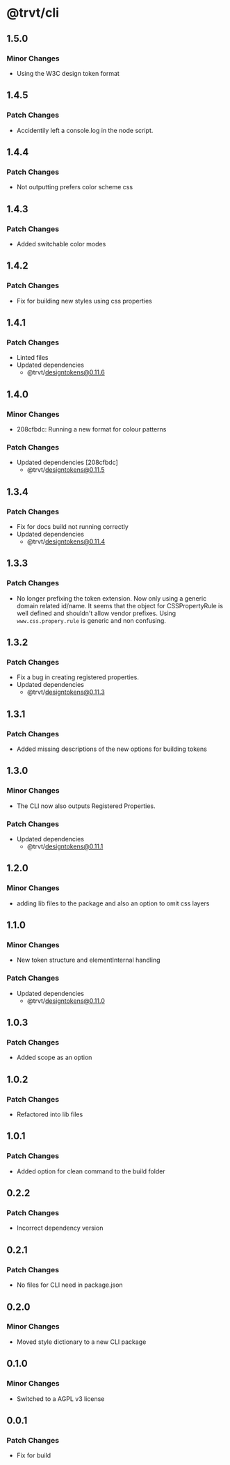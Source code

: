 # @trvt/cli

## 1.5.0

### Minor Changes

- Using the W3C design token format

## 1.4.5

### Patch Changes

- Accidentily left a console.log in the node script.

## 1.4.4

### Patch Changes

- Not outputting prefers color scheme css

## 1.4.3

### Patch Changes

- Added switchable color modes

## 1.4.2

### Patch Changes

- Fix for building new styles using css properties

## 1.4.1

### Patch Changes

- Linted files
- Updated dependencies
  - @trvt/designtokens@0.11.6

## 1.4.0

### Minor Changes

- 208cfbdc: Running a new format for colour patterns

### Patch Changes

- Updated dependencies [208cfbdc]
  - @trvt/designtokens@0.11.5

## 1.3.4

### Patch Changes

- Fix for docs build not running correctly
- Updated dependencies
  - @trvt/designtokens@0.11.4

## 1.3.3

### Patch Changes

- No longer prefixing the token extension. Now only using a generic domain related id/name.
  It seems that the object for CSSPropertyRule is well defined and shouldn't allow vendor prefixes.
  Using `www.css.propery.rule` is generic and non confusing.

## 1.3.2

### Patch Changes

- Fix a bug in creating registered properties.
- Updated dependencies
  - @trvt/designtokens@0.11.3

## 1.3.1

### Patch Changes

- Added missing descriptions of the new options for building tokens

## 1.3.0

### Minor Changes

- The CLI now also outputs Registered Properties.

### Patch Changes

- Updated dependencies
  - @trvt/designtokens@0.11.1

## 1.2.0

### Minor Changes

- adding lib files to the package and also an option to omit css layers

## 1.1.0

### Minor Changes

- New token structure and elementInternal handling

### Patch Changes

- Updated dependencies
  - @trvt/designtokens@0.11.0

## 1.0.3

### Patch Changes

- Added scope as an option

## 1.0.2

### Patch Changes

- Refactored into lib files

## 1.0.1

### Patch Changes

- Added option for clean command to the build folder

## 0.2.2

### Patch Changes

- Incorrect dependency version

## 0.2.1

### Patch Changes

- No files for CLI need in package.json

## 0.2.0

### Minor Changes

- Moved style dictionary to a new CLI package

## 0.1.0

### Minor Changes

- Switched to a AGPL v3 license

## 0.0.1

### Patch Changes

- Fix for build
